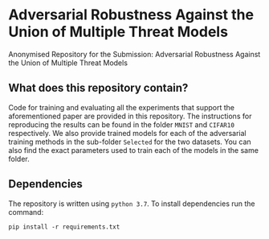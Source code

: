 # Adversarial Robustness Against the Union of Multiple Threat Models

Anonymised Repository for the Submission: Adversarial Robustness Against the Union of Multiple Threat Models

## What does this repository contain?
Code for training and evaluating all the experiments that support the aforementioned paper are provided in this repository. 
The instructions for reproducing the results can be found in the folder `MNIST` and `CIFAR10` respectively. We also provide trained models for each of the adversarial training methods in the sub-folder `Selected` for the two datasets. You can also find the exact parameters used to train each of the models in the same folder.

## Dependencies
The repository is written using `python 3.7`. To install dependencies run the command:

`pip install -r requirements.txt`
